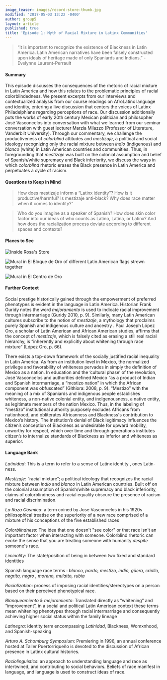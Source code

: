 ```yaml
---
image_teaser: images/record-store-thumb.jpg
modified: '2017-05-03 13:22 -0400'
author: group5
layout: article
published: true
title: 'Episode 1: Myth of Racial Mixture in Latinx Communities'
---
```

> “It is important to recognize the existence of Blackness in Latin America. Latin American narratives have been falsely constructed upon ideals of heritage made of only Spaniards and Indians.” - Evelynne Laurent-Perrault

#### Summary

This episode discusses the consequences of the rhetoric of racial mixture in Latin America and how this relates to the problematic principles of racial colorblindedness. We present excerpts from our interviews and contextualized analysis from our course readings on AfroLatinx language and identity, entering a live discussion that centers the voices of Latinx Philadelphians regarding perceptions of race. Our discussion additionally puts the works of early 20th century Mexican politician and philosopher José Vasconcelos into conversation with what we learned from our seminar conversation with guest lecturer Marzia Milazzo (Professor of Literature, Vanderbilt University). Through our commentary, we challenge the productiveness of *colorblind* attitudes and *mestizaje*, a political and social ideology recognizing only the racial mixture between *indio* (indigenous) and *blanco* (white) in Latin American countries and communities. Thus, in foregrounding that *mestizaje* was built on the colonial assumption and belief of Spanish/white supremacy and Black inferiority, we discuss the ways in which *colorblind* rhetoric erases the Black presence in Latin America and perpetuates a cycle of racism. 

#### Questions to Keep in Mind

> How does mestizaje inform a “Latinx identity”? How is it productive/harmful? Is mestizaje anti-black? Why does race matter when it comes to identity?” 

>Who do you imagine as a speaker of Spanish? How does skin color factor into our ideas of who counts as Latino, Latina, or Latinx? And how does the racialization process deviate according to different spaces and contexts?


#### Places to See

![Inside Rosa's Store]({{site.url}}/images/IMG_0982.JPG)

![Mural in El Bloque de Oro of different Latin American flags strewn together]({{site.url}}/images/20170213_160538.jpg)

![Mural in El Centro de Oro ]({{site.url}}/images/file_002.jpg)

#### Further Context

Social prestige historically gained through the empowerment of preferred phenotypes is evident in the language in Latin America. Historian Frank Guridy notes the word *mejoramiento* is used to indicate racial improvement through intermarriage (Guridy 2010, p. 9). Similarly, many Latin American cultures subscribe to the notion of *mestizaje*, a mythology that proclaims <span class="soundcite" data-url="{{ site.audio }}Evelynne_No_country_without_Africans.mp3" data-start="00000" data-end="25000" data-plays="1"> purely Spanish and indigenous culture and ancestry </span>. Paul Joseph López Oro, a scholar of Latin American and African American studies, affirms that the concept of *mestizaje*, which is falsely cited as erasing a still real racial hierarchy, is “inherently and explicitly about whitening through race mixture” (López Oro, p. 66).

There exists a top-down framework of the socially justified racial inequality in Latin America. As from an institution level in Mexico, the normalized privilege and favorability of whiteness pervades in simply the definition of Mexico as a nation. In education and the ‘cultural phase’ of the revolution, <span class="soundcite" data-url="{{ site.audio }}Evelyne_It_is_important_to_recognize.mp3" data-start="00000" data-end="43000" data-plays="1"> José Vasconcelos and authorities defined Mexico “as a product of Indian and Spanish intermarriage, a “mestizo nation” in which the African component was obfuscated” </span> (Githiora: 2008, p. 9). “Mestizo” with the meaning of a mix of Spaniards and indigenous people establishes whiteness, a non-native colonial entity, and indigenousness, a native entity, as legitimate members of the nation Mexico. Thus, in the labeling of “mestizo” institutional authority purposely excludes Africans from nationhood, and obliterates Africanness and Blackness's contribution to Mexico’s history. The institution’s denial of Black legitimacy influences the citizen’s conception of Blackness as undesirable for upward mobility, unworthy for respect, which over time and through generations institutes citizen’s to internalize standards of Blackness as inferior and whiteness as superior.



#### Language Bank

*Latinidad*: This is a term to refer to a sense of <span class="soundcite" data-url="{{ site.audio }}RosaRivera.mp3" data-start="70000" data-end="84000" data-plays="1"> Latinx identity </span>, ones Latin-ness.


*Mestizaje*: “racial mixture”; a political ideology that recognizes the racial mixture between *indio* and *blanco* in Latin American countries. Built off on the colonial assumption of Spanish/white supremacy and black inferiority, claims of colorblindness and racial equality obscure the presence of racism and racial discrimination. 

*La Raza Cósmica*: a term coined by Jose Vasconcelos in his 1920s philosophical treatise on the superiority of a new race comprised of a mixture of his conceptions of the five established races

*Colorblindness*: The idea that one doesn't "see color" or that race isn't an important factor when interacting with someone. Colorblind rhetoric can evoke the sense that you are treating someone with humanity *despite* someone's race.

*Liminality*: The state/position of being in between two fixed and standard identities

<span class="soundcite" data-url="{{ site.audio }}Rosalyn.mp3" data-start="1134000" data-end="1154000" data-plays="1"> Spanish language race terms </span>: *blanco, pardo, mestizo, indio, güera, criollo, negrita,* <span class="soundcite" data-url="{{ site.audio }}Me_Gritaron_Negra.mp3" data-start="148000" data-end="160000" data-plays="1">*negro*</span> *, moreno, mulatto,* *rubia*

*Racialization*: process of imposing racial identities/stereotypes on a person based on their perceived phenotypical race.

*Blanqueamiento & mejoramiento*: Translated directly as “whitening” and “improvement”, in a social and political Latin American context these terms mean whitening phenotypes through racial intermarriage and consequently achieving higher social status within the family lineage

*Latinegra*: identity term encompassing *Latinidad*, Blackness, Womxnhood, and Spanish-speaking

*Arturo A. Schomburg Symposium*: Premiering in 1996, an annual conference  hosted at Taller Puertorriqueño is devoted to the discussion of <span class="soundcite" data-url="{{ site.audio }}Evelynne_the_erasure_issue_at_stake.mp3" data-start="00000" data-end="12000" data-plays="1"> African presence in Latinx cultural histories.</span>

*Raciolinguistics*: an approach to understanding language and race as intertwined, and contributing to social behaviors. Beliefs of race manifest in language, and language is used to construct ideas of race.
